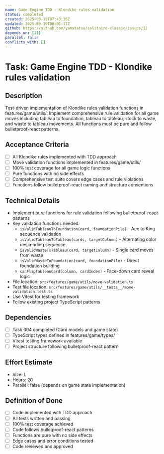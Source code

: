 ```yaml
---
name: Game Engine TDD - Klondike rules validation
status: completed
created: 2025-09-19T07:43:36Z
updated: 2025-09-19T08:01:17Z
github: https://github.com/yamatatsu/solitaire-classic/issues/12
depends_on: [11]
parallel: false
conflicts_with: []
---
```


# Task: Game Engine TDD - Klondike rules validation

## Description
Test-driven implementation of Klondike rules validation functions in features/game/utils/. Implement comprehensive rule validation for all game moves including tableau to foundation, tableau to tableau, stock to waste, and waste to tableau movements. All functions must be pure and follow bulletproof-react patterns.

## Acceptance Criteria
- [ ] All Klondike rules implemented with TDD approach
- [ ] Move validation functions implemented in features/game/utils/
- [ ] 100% test coverage for all game logic functions
- [ ] Pure functions with no side effects
- [ ] Comprehensive test suite covers edge cases and rule violations
- [ ] Functions follow bulletproof-react naming and structure conventions

## Technical Details
- Implement pure functions for rule validation following bulletproof-react patterns
- Key validation functions needed:
  - `isValidTableauToFoundation(card, foundationPile)` - Ace to King sequence validation
  - `isValidTableauToTableau(cards, targetColumn)` - Alternating color descending sequence
  - `isValidWasteToTableau(card, targetColumn)` - Single card moves from waste
  - `isValidWasteToFoundation(card, foundationPile)` - Direct foundation building
  - `canFlipTableauCard(column, cardIndex)` - Face-down card reveal logic
- File location: `src/features/game/utils/move-validation.ts`
- Test file location: `src/features/game/utils/__tests__/move-validation.test.ts`
- Use Vitest for testing framework
- Follow existing project TypeScript patterns

## Dependencies
- [ ] Task 004 completed (Card models and game state)
- [ ] TypeScript types defined in features/game/types/
- [ ] Vitest testing framework available
- [ ] Project structure following bulletproof-react pattern

## Effort Estimate
- Size: L
- Hours: 20
- Parallel: false (depends on game state implementation)

## Definition of Done
- [ ] Code implemented with TDD approach
- [ ] All tests written and passing
- [ ] 100% test coverage achieved
- [ ] Code follows bulletproof-react patterns
- [ ] Functions are pure with no side effects
- [ ] Edge cases and error conditions tested
- [ ] Code reviewed and approved
